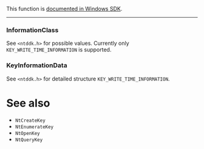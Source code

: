 This function is [documented in Windows SDK](https://learn.microsoft.com/en-us/windows/win32/api/winternl/nf-winternl-ntsetinformationkey).

---

### InformationClass

See `<ntddk.h>` for possible values. Currently only `KEY_WRITE_TIME_INFORMATION` is supported.

### KeyInformationData

See `<ntddk.h>` for detailed structure `KEY_WRITE_TIME_INFORMATION`.

# See also

* `NtCreateKey`
* `NtEnumerateKey`
* `NtOpenKey`
* `NtQueryKey`
